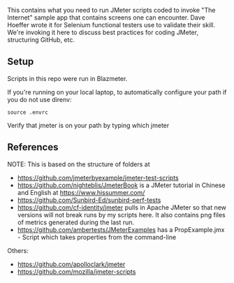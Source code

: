 This contains what you need to run JMeter scripts coded to invoke "The Internet" sample app that contains screens one can encounter.
Dave Hoeffer wrote it for Selenium functional testers use to validate their skill.
We're invoking it here to discuss best practices for coding JMeter, structuring GitHub, etc.

## Setup

Scripts in this repo were run in Blazmeter.

If you're running on your local laptop, to automatically configure your path if you do not use direnv:

   `source .envrc`

Verify that jmeter is on your path by typing which jmeter

## References

NOTE: This is based on the structure of folders at
* https://github.com/jmeterbyexample/jmeter-test-scripts
* https://github.com/nighteblis/JmeterBook is a JMeter tutorial in Chinese and English at https://www.hissummer.com/
* https://github.com/Sunbird-Ed/sunbird-perf-tests
* https://github.com/cf-identity/jmeter pulls in Apache JMeter so that new versions will not break runs by my scripts here.
   It also contains png files of metrics generated during the last run.
* https://github.com/ambertests/JMeterExamples has a PropExample.jmx - Script which takes properties from the command-line

Others:
* https://github.com/apolloclark/jmeter
* https://github.com/mozilla/jmeter-scripts
